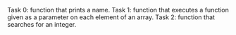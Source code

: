 Task 0: function that prints a name.
Task 1: function that executes a function given as a parameter on each element of an array.
Task 2: function that searches for an integer.
